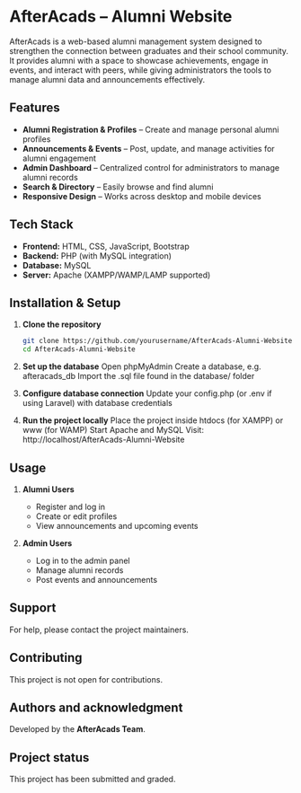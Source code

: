 # AfterAcads – Alumni Website
AfterAcads is a web-based alumni management system designed to strengthen the connection between graduates and their school community. It provides alumni with a space to showcase achievements, engage in events, and interact with peers, while giving administrators the tools to manage alumni data and announcements effectively.

## Features
- **Alumni Registration & Profiles** – Create and manage personal alumni profiles  
- **Announcements & Events** – Post, update, and manage activities for alumni engagement  
- **Admin Dashboard** – Centralized control for administrators to manage alumni records  
- **Search & Directory** – Easily browse and find alumni  
- **Responsive Design** – Works across desktop and mobile devices  

## Tech Stack
- **Frontend:** HTML, CSS, JavaScript, Bootstrap  
- **Backend:** PHP (with MySQL integration)  
- **Database:** MySQL  
- **Server:** Apache (XAMPP/WAMP/LAMP supported)  

## Installation & Setup

1. **Clone the repository**
   ```bash
   git clone https://github.com/yourusername/AfterAcads-Alumni-Website.git
   cd AfterAcads-Alumni-Website

2. **Set up the database**
   Open phpMyAdmin
   Create a database, e.g. afteracads_db
   Import the .sql file found in the database/ folder

3. **Configure database connection**
   Update your config.php (or .env if using Laravel) with database credentials

4. **Run the project locally**
   Place the project inside htdocs (for XAMPP) or www (for WAMP)
   Start Apache and MySQL
   Visit: http://localhost/AfterAcads-Alumni-Website

## Usage
1. **Alumni Users**
   - Register and log in
   - Create or edit profiles
   - View announcements and upcoming events
     
2. **Admin Users**
   - Log in to the admin panel
   - Manage alumni records
   - Post events and announcements

## Support
For help, please contact the project maintainers.  

## Contributing
This project is not open for contributions.

## Authors and acknowledgment
Developed by the **AfterAcads Team**.  

## Project status
This project has been submitted and graded.


